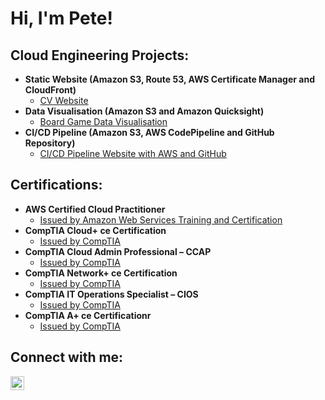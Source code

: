 <h1>Hi, I'm Pete!</h1>  

<h2>Cloud Engineering Projects:</h2>

- <b>Static Website (Amazon S3, Route 53, AWS Certificate Manager and CloudFront)</b>
  - [CV Website](https://github.com/pete7n/CV-Static-Website)
- <b>Data Visualisation (Amazon S3 and Amazon Quicksight)</b>
  - [Board Game Data Visualisation](https://github.com/pete7n/BGG-Data-Visualisation)
- <b>CI/CD Pipeline (Amazon S3, AWS CodePipeline and GitHub Repository)</b>
  - [CI/CD Pipeline Website with AWS and GitHub](https://github.com/pete7n/BGG-Data-Visualisation)

<h2>Certifications:</h2>

- <b>AWS Certified Cloud Practitioner</b>
  - [Issued by Amazon Web Services Training and Certification](https://www.credly.com/badges/ca91bf99-0009-43d7-a5f3-9f5df96f4d20/public_url)
- <b>CompTIA Cloud+ ce Certification</b>
  - [Issued by CompTIA](https://www.credly.com/badges/c5a007f1-a17b-487d-9ca4-79a2af0fca25/public_url)
- <b>CompTIA Cloud Admin Professional – CCAP</b>
  - [Issued by CompTIA](https://www.credly.com/badges/9320b0e6-92a5-4583-af78-23c5bbe475f1/public_url)
- <b>CompTIA Network+ ce Certification</b>
  - [Issued by CompTIA](https://www.credly.com/badges/a41d03eb-aa1d-46e1-8ae4-dfe20b7737cc/public_url)
- <b>CompTIA IT Operations Specialist – CIOS</b>
  - [Issued by CompTIA](https://www.credly.com/badges/81ae505a-02ca-4298-8388-8ead86892a01/public_url)
- <b>CompTIA A+ ce Certificationr</b>
  - [Issued by CompTIA](https://www.credly.com/badges/21e250df-631f-480d-80fc-c179dd851ad1/public_url)

<h2>Connect with me:</h2>

[<img align="left" alt="Pete Norman | LinkedIn" width="22px" src="https://cdn.jsdelivr.net/npm/simple-icons@v3/icons/linkedin.svg" />][linkedin]

[linkedin]: https://linkedin.com/in/petenorman-cloud
